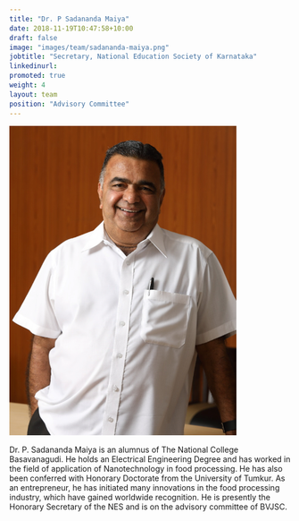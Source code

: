 ```yaml
---
title: "Dr. P Sadananda Maiya"
date: 2018-11-19T10:47:58+10:00
draft: false
image: "images/team/sadananda-maiya.png"
jobtitle: "Secretary, National Education Society of Karnataka"
linkedinurl: 
promoted: true
weight: 4
layout: team
position: "Advisory Committee"
---
```


![Dr. P Sadananda Maiya photo](/images/team/sadananda-maiya.png "Dr. P Sadananda Maiya")

Dr. P. Sadananda Maiya is an alumnus of The National College Basavanagudi. He holds an Electrical Engineering Degree and has worked in the field of application of Nanotechnology in food processing. He has also been conferred with Honorary Doctorate from the University of Tumkur. As an entrepreneur, he has initiated many innovations in the food processing industry, which have gained worldwide recognition. He is presently the Honorary Secretary of the NES and is on the advisory committee of BVJSC.
